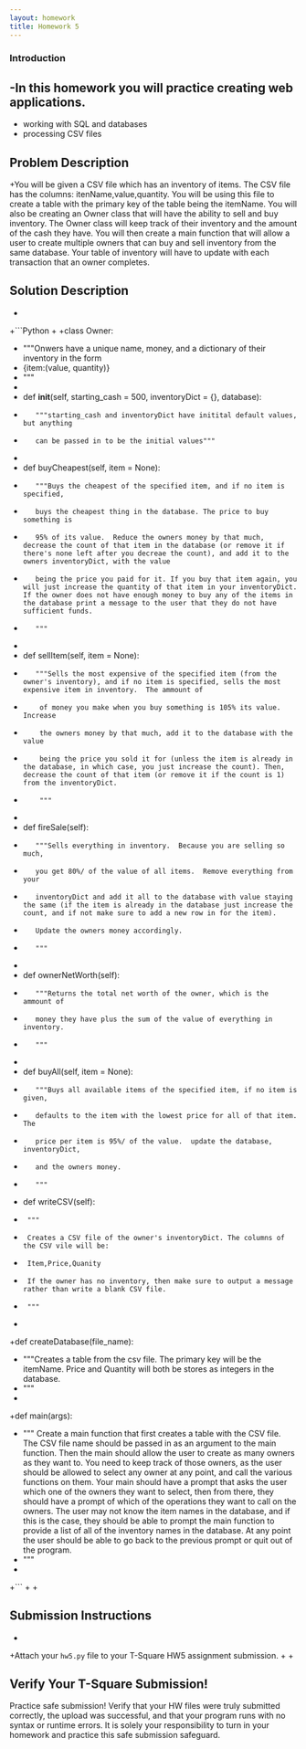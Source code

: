 ```yaml
---
layout: homework
title: Homework 5
---
```


### Introduction
  
 -In this homework you will practice creating web applications.
 -
 - working with SQL and databases
 - processing CSV files
## Problem Description
  
 +You will be given a CSV file which has an inventory of items. The CSV file has the columns: itenName,value,quantity. You will be using this file to create a table with the primary key of the table being the itemName. You will also be creating an Owner class that will have the ability to sell and buy inventory. The Owner class will keep track of their inventory and the amount of the cash they have. You will then create a main function that will allow a user to create multiple owners that can buy and sell inventory from the same database. Your table of inventory will have to update with each transaction that an owner completes.

## Solution Description
 + 
 +```Python
 +
 +class Owner:
 +    """Onwers have a unique name, money, and a dictionary of their inventory in the form
 +    {item:(value, quantity)}
 +    """
 +
 +    def __init__(self, starting_cash = 500, inventoryDict = {}, database):
 +        """starting_cash and inventoryDict have initital default values, but anything
 +        can be passed in to be the initial values"""
 +
 +    def buyCheapest(self, item = None):
 +        """Buys the cheapest of the specified item, and if no item is specified,
 +        buys the cheapest thing in the database. The price to buy something is
 +        95% of its value.  Reduce the owners money by that much, decrease the count of that item in the database (or remove it if there's none left after you decreae the count), and add it to the owners inventoryDict, with the value
 +        being the price you paid for it. If you buy that item again, you will just increase the quantity of that item in your inventoryDict. If the owner does not have enough money to buy any of the items in the database print a message to the user that they do not have sufficient funds.
 +        """
 +
 +    def sellItem(self, item = None):
 +        """Sells the most expensive of the specified item (from the owner's inventory), and if no item is specified, sells the most expensive item in inventory.  The ammount of
 +         of money you make when you buy something is 105% its value. Increase
 +         the owners money by that much, add it to the database with the value
 +         being the price you sold it for (unless the item is already in the database, in which case, you just increase the count). Then, decrease the count of that item (or remove it if the count is 1) from the inventoryDict. 
 +         """
 +
 +    def fireSale(self):
 +        """Sells everything in inventory.  Because you are selling so much,
 +        you get 80%/ of the value of all items.  Remove everything from your
 +        inventoryDict and add it all to the database with value staying the same (if the item is already in the database just increase the count, and if not make sure to add a new row in for the item).
 +        Update the owners money accordingly.
 +        """
 +
 +    def ownerNetWorth(self):
 +        """Returns the total net worth of the owner, which is the ammount of
 +        money they have plus the sum of the value of everything in inventory.
 +        """
 +
 +    def buyAll(self, item = None):
 +        """Buys all available items of the specified item, if no item is given,
 +        defaults to the item with the lowest price for all of that item.  The
 +        price per item is 95%/ of the value.  update the database, inventoryDict,
 +        and the owners money.
 +        """
 +    def writeCSV(self):
 +    	"""
 +    	Creates a CSV file of the owner's inventoryDict. The columns of the CSV vile will be:
 +    	Item,Price,Quanity
 +    	If the owner has no inventory, then make sure to output a message rather than write a blank CSV file.
 +    	"""
 +
 +def createDatabase(file_name):
 +    """Creates a table from the csv file. The primary key will be the itemName. Price and Quantity will both be stores as integers in the database.
 +    """
 +
 +def main(args):
 +    """ Create a main function that first creates a table with the CSV file. The CSV file name should be passed in as an argument to the main function. Then the main should allow the user to create as many owners as they want to. You need to keep track of those owners, as the user should be allowed to select any owner at any point, and call the various functions on them. Your main should have a prompt that asks the user which one of the owners they want to select, then from there, they should have a prompt of which of the operations they want to call on the owners. The user may not know the item names in the database, and if this is the case, they should be able to prompt the main function to provide a list of all of the inventory names in the database. At any point the user should be able to go back to the previous prompt or quit out of the program.
 +    """
 +
 +```
 +
 +
  
## Submission Instructions
  
 +
 +Attach your `hw5.py` file to your T-Square HW5 assignment submission.
 +
 +
 ## Verify Your T-Square Submission!
  
  Practice safe submission! Verify that your HW files were truly submitted correctly, the upload was successful, and that your program runs with no syntax or runtime errors. It is solely your responsibility to turn in your homework and practice this safe submission safeguard.
